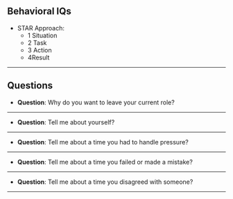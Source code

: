 ## Behavioral IQs
* STAR Approach: 
  * 1 Situation
  * 2 Task
  * 3 Action
  * 4Result
***
## Questions


* __Question__: Why do you want to leave your current role?
  
***

* __Question__: Tell me about yourself?
  
***

* __Question__: Tell me about a time you had to handle pressure?

***

* __Question__: Tell me about a time you failed or made a mistake?
  
***

* __Question__: Tell me about a time you disagreed with someone?
  
***

